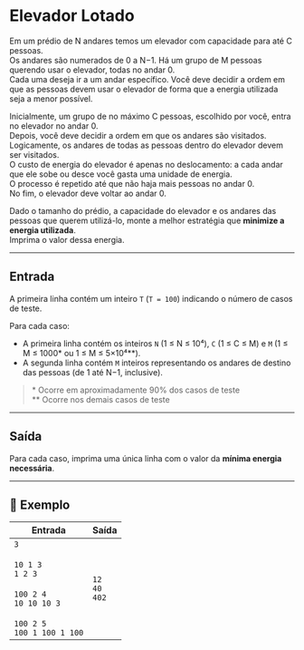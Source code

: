 # Elevador Lotado

Em um prédio de N andares temos um elevador com capacidade para até C pessoas.  
Os andares são numerados de 0 a N−1. Há um grupo de M pessoas querendo usar o elevador, todas no andar 0.  
Cada uma deseja ir a um andar específico. Você deve decidir a ordem em que as pessoas devem usar o elevador de forma que a energia utilizada seja a menor possível.

Inicialmente, um grupo de no máximo C pessoas, escolhido por você, entra no elevador no andar 0.  
Depois, você deve decidir a ordem em que os andares são visitados.  
Logicamente, os andares de todas as pessoas dentro do elevador devem ser visitados.  
O custo de energia do elevador é apenas no deslocamento: a cada andar que ele sobe ou desce você gasta uma unidade de energia.  
O processo é repetido até que não haja mais pessoas no andar 0.  
No fim, o elevador deve voltar ao andar 0.

Dado o tamanho do prédio, a capacidade do elevador e os andares das pessoas que querem utilizá-lo, monte a melhor estratégia que **minimize a energia utilizada**.  
Imprima o valor dessa energia.

---

## Entrada

A primeira linha contém um inteiro `T` (`T = 100`) indicando o número de casos de teste.

Para cada caso:

- A primeira linha contém os inteiros `N` (1 ≤ N ≤ 10⁴), `C` (1 ≤ C ≤ M) e `M` (1 ≤ M ≤ 1000\* ou 1 ≤ M ≤ 5×10⁴\*\*).
- A segunda linha contém `M` inteiros representando os andares de destino das pessoas (de 1 até N−1, inclusive).

> \* Ocorre em aproximadamente 90% dos casos de teste  
> \*\* Ocorre nos demais casos de teste

---

## Saída

Para cada caso, imprima uma única linha com o valor da **mínima energia necessária**.

---

## 🧪 Exemplo

| Entrada                                                                                               | Saída                 |
| ----------------------------------------------------------------------------------------------------- | --------------------- |
| `3`<br><br>`10 1 3`<br>`1 2 3`<br><br>`100 2 4`<br>`10 10 10 3`<br><br>`100 2 5`<br>`100 1 100 1 100` | `12`<br>`40`<br>`402` |
